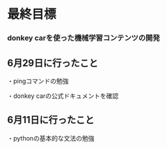 # 最終目標
### donkey carを使った機械学習コンテンツの開発

## 6月29日に行ったこと
・pingコマンドの勉強

・donkey carの公式ドキュメントを確認
## 6月11日に行ったこと
・pythonの基本的な文法の勉強